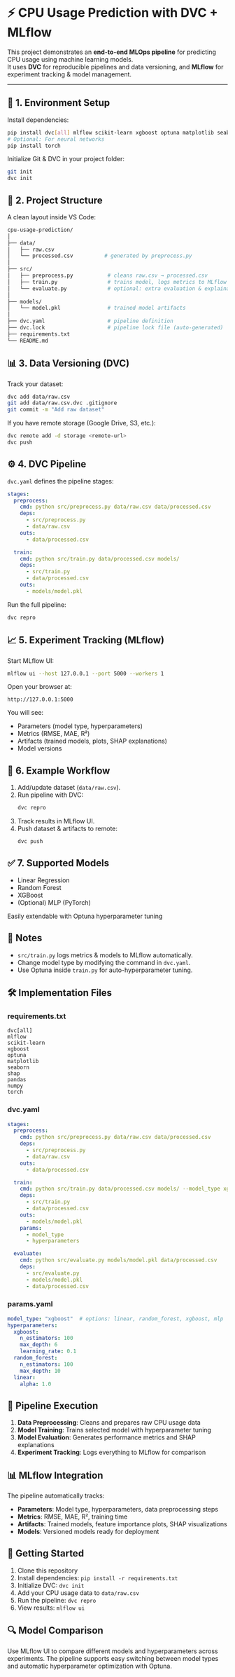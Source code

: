 # ⚡ CPU Usage Prediction with DVC + MLflow

This project demonstrates an **end-to-end MLOps pipeline** for predicting CPU usage using machine learning models.  
It uses **DVC** for reproducible pipelines and data versioning, and **MLflow** for experiment tracking & model management.

---

## 🔧 1. Environment Setup

Install dependencies:
```bash
pip install dvc[all] mlflow scikit-learn xgboost optuna matplotlib seaborn shap
# Optional: For neural networks
pip install torch
```

Initialize Git & DVC in your project folder:
```bash
git init
dvc init
```

## 📂 2. Project Structure

A clean layout inside VS Code:
```bash
cpu-usage-prediction/
│
├── data/
│   ├── raw.csv
│   └── processed.csv          # generated by preprocess.py
│
├── src/
│   ├── preprocess.py           # cleans raw.csv → processed.csv
│   ├── train.py                # trains model, logs metrics to MLflow
│   └── evaluate.py             # optional: extra evaluation & explainability
│
├── models/
│   └── model.pkl               # trained model artifacts
│
├── dvc.yaml                    # pipeline definition
├── dvc.lock                    # pipeline lock file (auto-generated)
├── requirements.txt
└── README.md
```

## 📊 3. Data Versioning (DVC)

Track your dataset:
```bash
dvc add data/raw.csv
git add data/raw.csv.dvc .gitignore
git commit -m "Add raw dataset"
```

If you have remote storage (Google Drive, S3, etc.):
```bash
dvc remote add -d storage <remote-url>
dvc push
```

## ⚙️ 4. DVC Pipeline

`dvc.yaml` defines the pipeline stages:
```yaml
stages:
  preprocess:
    cmd: python src/preprocess.py data/raw.csv data/processed.csv
    deps:
      - src/preprocess.py
      - data/raw.csv
    outs:
      - data/processed.csv

  train:
    cmd: python src/train.py data/processed.csv models/
    deps:
      - src/train.py
      - data/processed.csv
    outs:
      - models/model.pkl
```

Run the full pipeline:
```bash
dvc repro
```

## 📈 5. Experiment Tracking (MLflow)

Start MLflow UI:
```bash
mlflow ui --host 127.0.0.1 --port 5000 --workers 1
```

Open your browser at:
```
http://127.0.0.1:5000
```

You will see:
- Parameters (model type, hyperparameters)
- Metrics (RMSE, MAE, R²)
- Artifacts (trained models, plots, SHAP explanations)
- Model versions

## 🚀 6. Example Workflow

1. Add/update dataset (`data/raw.csv`).
2. Run pipeline with DVC:
   ```bash
   dvc repro
   ```
3. Track results in MLflow UI.
4. Push dataset & artifacts to remote:
   ```bash
   dvc push
   ```

## ✅ 7. Supported Models

- Linear Regression
- Random Forest
- XGBoost
- (Optional) MLP (PyTorch)

Easily extendable with Optuna hyperparameter tuning

## 📝 Notes

- `src/train.py` logs metrics & models to MLflow automatically.
- Change model type by modifying the command in `dvc.yaml`.
- Use Optuna inside `train.py` for auto-hyperparameter tuning.

## 🛠️ Implementation Files

### requirements.txt
```
dvc[all]
mlflow
scikit-learn
xgboost
optuna
matplotlib
seaborn
shap
pandas
numpy
torch
```

### dvc.yaml
```yaml
stages:
  preprocess:
    cmd: python src/preprocess.py data/raw.csv data/processed.csv
    deps:
      - src/preprocess.py
      - data/raw.csv
    outs:
      - data/processed.csv

  train:
    cmd: python src/train.py data/processed.csv models/ --model_type xgboost
    deps:
      - src/train.py
      - data/processed.csv
    outs:
      - models/model.pkl
    params:
      - model_type
      - hyperparameters

  evaluate:
    cmd: python src/evaluate.py models/model.pkl data/processed.csv
    deps:
      - src/evaluate.py
      - models/model.pkl
      - data/processed.csv
```

### params.yaml
```yaml
model_type: "xgboost"  # options: linear, random_forest, xgboost, mlp
hyperparameters:
  xgboost:
    n_estimators: 100
    max_depth: 6
    learning_rate: 0.1
  random_forest:
    n_estimators: 100
    max_depth: 10
  linear:
    alpha: 1.0
```

## 🔄 Pipeline Execution

1. **Data Preprocessing**: Cleans and prepares raw CPU usage data
2. **Model Training**: Trains selected model with hyperparameter tuning
3. **Model Evaluation**: Generates performance metrics and SHAP explanations
4. **Experiment Tracking**: Logs everything to MLflow for comparison

## 📊 MLflow Integration

The pipeline automatically tracks:
- **Parameters**: Model type, hyperparameters, data preprocessing steps
- **Metrics**: RMSE, MAE, R², training time
- **Artifacts**: Trained models, feature importance plots, SHAP visualizations
- **Models**: Versioned models ready for deployment

## 🎯 Getting Started

1. Clone this repository
2. Install dependencies: `pip install -r requirements.txt`
3. Initialize DVC: `dvc init`
4. Add your CPU usage data to `data/raw.csv`
5. Run the pipeline: `dvc repro`
6. View results: `mlflow ui`

## 🔍 Model Comparison

Use MLflow UI to compare different models and hyperparameters across experiments. The pipeline supports easy switching between model types and automatic hyperparameter optimization with Optuna.
